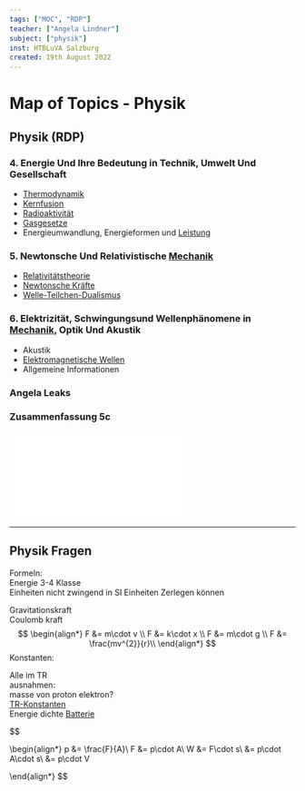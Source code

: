 ```yaml
---
tags: ["MOC", "RDP"]
teacher: ["Angela Lindner"]
subject: ["physik"]
inst: HTBLuVA Salzburg
created: 19th August 2022
---
```


# Map of Topics - Physik

## Physik (RDP)

### 4. Energie Und Ihre Bedeutung in Technik, Umwelt Und Gesellschaft

- [Thermodynamik](Thermodynamik.md)
- [Kernfusion](Kernfusion.md)
- [Radioaktivität](../Chemie/Radioaktivität.md)
- [Gasgesetze](Allgemeines%20Gasgesetz.md)
- Energieumwandlung, Energieformen und [Leistung](Elektrische%20Leistung.md)

### 5. Newtonsche Und Relativistische [Mechanik]({MOC}%20Mechanik.md)

- [Relativitätstheorie](Relativitätstheorie.md)
- [Newtonsche Kräfte](Newtonsche%20Kräfte)
- [Welle-Teilchen-Dualismus](Welle-Teilchen-Dualismus.md)

### 6. Elektrizität, Schwingungsund Wellenphänomene in [Mechanik]({MOC}%20Mechanik.md), Optik Und Akustik

- Akustik
- [Elektromagnetische Wellen](Elektromagnetische%20Wellen.md)
- Allgemeine Informationen

### Angela Leaks

### Zusammenfassung 5c

![5c-matura-sum](assets/pdf/5c-matura-sum.pdf)


---

## Physik Fragen

Formeln:  
Energie 3-4 Klasse  
Einheiten nicht zwingend in SI Einheiten Zerlegen können

Gravitationskraft  
Coulomb kraft
$$
\begin{align*}
F &= m\cdot v \\
F &= k\cdot x \\
F &= m\cdot g \\
F &= \frac{mv^{2}}{r}\\
\end{align*}
$$
Konstanten:

Alle im TR  
ausnahmen:  
masse von proton elektron?  
[TR-Konstanten](Konstanten%20Verzeichnis.md)  
Energie dichte [Batterie](../Chemie/Primärelement.md)

$$

\begin{align*}
p &= \frac{F}{A}\\
F &= p\cdot A\\
W &= F\cdot s\\
&= p\cdot A\cdot s\\
&= p\cdot V

\end{align*}
$$